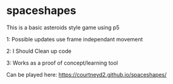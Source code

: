 # spaceshapes

This is a basic asteroids style game using p5

1: Possible updates use frame independant movement

2: I Should Clean up code

3: Works as a proof of concept/learning tool 

Can be played here: https://courtneyd2.github.io/spaceshapes/
